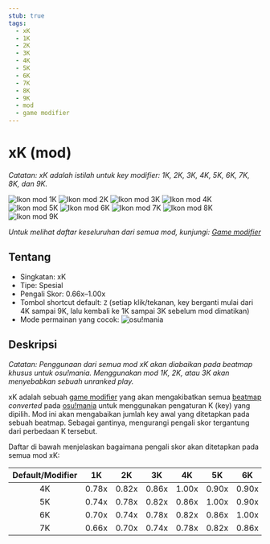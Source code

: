 ```yaml
---
stub: true
tags:
  - xK
  - 1K
  - 2K
  - 3K
  - 4K
  - 5K
  - 6K
  - 7K
  - 8K
  - 9K
  - mod
  - game modifier
---
```


# xK (mod)

*Catatan: xK adalah istilah untuk key modifier: 1K, 2K, 3K, 4K, 5K, 6K, 7K, 8K, dan 9K.*

![Ikon mod 1K](/wiki/shared/mods/1K.png "Ikon mod 1K") ![Ikon mod 2K](/wiki/shared/mods/2K.png "Ikon mod 2K") ![Ikon mod 3K](/wiki/shared/mods/3K.png "Ikon mod 3K") ![Ikon mod 4K](/wiki/shared/mods/4K.png "Ikon mod 4K") ![Ikon mod 5K](/wiki/shared/mods/5K.png "Ikon mod 5K") ![Ikon mod 6K](/wiki/shared/mods/6K.png "Ikon mod 6K") ![Ikon mod 7K](/wiki/shared/mods/7K.png "Ikon mod 7K") ![Ikon mod 8K](/wiki/shared/mods/8K.png "Ikon mod 8K") ![Ikon mod 9K](/wiki/shared/mods/9K.png "Ikon mod 9K")

*Untuk melihat daftar keseluruhan dari semua mod, kunjungi: [Game modifier](/wiki/Gameplay/Game_modifier)*

## Tentang

- Singkatan: xK
- Tipe: Spesial
- Pengali Skor: 0.66x–1.00x
- Tombol shortcut default: `Z` (setiap klik/tekanan, key berganti mulai dari 4K sampai 9K, lalu kembali ke 1K sampai 3K sebelum mod dimatikan)
- Mode permainan yang cocok: ![][osu!mania]

## Deskripsi

*Catatan: Penggunaan dari semua mod xK akan diabaikan pada beatmap khusus untuk osu!mania. Menggunakan mod 1K, 2K, atau 3K akan menyebabkan sebuah unranked play.*

xK adalah sebuah [game modifier](/wiki/Gameplay/Game_modifier) yang akan mengakibatkan semua [beatmap](/wiki/Beatmap) *converted* pada [osu!mania](/wiki/Game_mode/osu!mania) untuk menggunakan pengaturan K (key) yang dipilih. Mod ini akan mengabaikan jumlah key awal yang ditetapkan pada sebuah beatmap. Sebagai gantinya, mengurangi pengali skor tergantung dari perbedaan K tersebut.

Daftar di bawah menjelaskan bagaimana pengali skor akan ditetapkan pada semua mod xK:

| Default/Modifier | 1K | 2K | 3K | 4K | 5K | 6K | 7K | 8K | 9K |
| :-: | :-: | :-: | :-: | :-: | :-: | :-: | :-: | :-: | :-: |
| 4K | 0.78x | 0.82x | 0.86x | 1.00x | 0.90x | 0.90x | 0.90x | 0.90x | 0.90x |
| 5K | 0.74x | 0.78x | 0.82x | 0.86x | 1.00x | 0.90x | 0.90x | 0.90x | 0.90x |
| 6K | 0.70x | 0.74x | 0.78x | 0.82x | 0.86x | 1.00x | 0.90x | 0.90x | 0.90x |
| 7K | 0.66x | 0.70x | 0.74x | 0.78x | 0.82x | 0.86x | 1.00x | 0.90x | 0.90x |

[osu!mania]: /wiki/shared/mode/mania.png "osu!mania"
